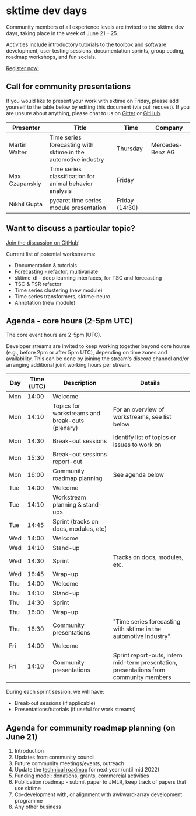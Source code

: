 # sktime dev days
Community members of all experience levels are invited to the sktime dev days, taking place in the week of June 21 – 25.

Activities include introductory tutorials to the toolbox and software development, user testing sessions, documentation sprints, group coding, roadmap workshops, and fun socials. 

[Register now!](https://twitter.com/sktime_toolbox/status/1403751557951328258)

## Call for community presentations
If you would like to present your work with sktime on Friday, please add yourself to the table below by editing this document (via pull request). 
If you are unsure about anything, please chat to us on [Gitter](https://gitter.im/sktime/community) or [GitHub](https://github.com/alan-turing-institute/sktime/discussions/919). 

| Presenter | Title | Time | Company | 
|---|---|---|---|
| Martin Walter | Time series forecasting with sktime in the automotive industry | Thursday | Mercedes-Benz AG |
| Max Czapanskiy | Time series classification for animal behavior analysis | Friday | |
| Nikhil Gupta | pycaret time series module presentation | Friday (14:30) | |

## Want to discuss a particular topic? 
[Join the discussion on GitHub](https://github.com/alan-turing-institute/sktime/discussions/919)!

Current list of potential workstreams:
* Documentation & tutorials
* Forecasting - refactor, multivariate
* sktime-dl - deep learning interfaces, for TSC and forecasting
* TSC & TSR refactor
* Time series clustering (new module)
* Time series transformers, sktime-neuro
* Annotation (new module)

## Agenda - core hours (2-5pm UTC)
The core event hours are 2-5pm (UTC). 

Developer streams are invited to keep working together beyond core hourse (e.g., before 2pm or after 5pm UTC), depending on time zones and availability. This can be done by joining the stream's discord channel and/or arranging additional joint working hours per stream.

|Day | Time (UTC) | Description | Details
|---|---|---|---|
| Mon | 14:00 | Welcome |
| Mon | 14:10 | Topics for workstreams and break-outs (plenary) | For an overview of workstreams, see list below |
| Mon | 14:30 | Break-out sessions | Identify list of topics or issues to work on |
| Mon | 15:30 | Break-out sessions report-out |
| Mon | 16:00 | Community roadmap planning | See agenda below |
| Tue | 14:00 | Welcome |
| Tue | 14:10 | Workstream planning & stand-ups | 
| Tue | 14:45 | Sprint (tracks on docs, modules, etc) |
| Wed | 14:00 | Welcome |
| Wed | 14:10 | Stand-up |
| Wed | 14:30 | Sprint  | Tracks on docs, modules, etc.
| Wed | 16:45 | Wrap-up |
| Thu | 14:00 | Welcome |
| Thu | 14:10 | Stand-up |
| Thu | 14:30 | Sprint |
| Thu | 16:00 | Wrap-up |
| Thu | 16:30 | Community presentations | "Time series forecasting with sktime in the automotive industry" |
| Fri | 14:00 | Welcome |
| Fri | 14:10 | Community presentations | Sprint report-outs, intern mid-term presentation, presentations from community members

During each sprint session, we will have: 
* Break-out sessions (if applicable)
* Presentations/tutorials (if useful for work streams)

## Agenda for community roadmap planning (on June 21) 
1. Introduction 
2. Updates from community council
3. Future community meetings/events, outreach
4. Update the [technical roadmap](https://www.sktime.org/en/latest/roadmap.html) for next year (until mid 2022)
5. Funding model: donations, grants, commercial activities
6. Publication roadmap - submit paper to JMLR, keep track of papers that use sktime
7. Co-development with, or alignment with awkward-array development programme
8. Any other business
